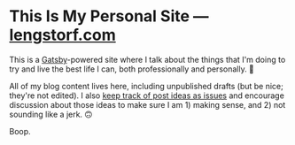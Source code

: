 # This Is My Personal Site — [lengstorf.com](https://lengstorf.com)

This is a [Gatsby](https://www.gatsbyjs.org)-powered site where I talk about the things that I'm doing to try and live the best life I can, both professionally and personally. 💜

All of my blog content lives here, including unpublished drafts (but be nice; they're not edited). I also [keep track of post ideas as issues](https://github.com/jlengstorf/lengstorf.com/issues) and encourage discussion about those ideas to make sure I am 1) making sense, and 2) not sounding like a jerk. 🙃

Boop.

